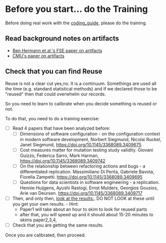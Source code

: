 # Before you start... do the Training

Before doing real work with the [coding_guide](coding_guide.md), please do the training.

## Read background notes on artifacts

- [Ben Hermann et al.'s FSE paper on artifacts](https://dl.acm.org/doi/10.1145/3368089.3409767)
- [CMU's  paper on artifacts](https://arxiv.org/pdf/2008.01046.pdf])

## Check that you can find Reuse

Reuse is not a clear cut yes,no. It is a continuum. Somethings are used all the time (e.g. standard statistical methods) and if we declared those to  be "reused" then that could overwhelm our records.

So you need to learn to calibrate when you decide something is reused or not.

To do that, you need to do a training exercise:
- [ ] Read 4 papers that have been analyzed before:
	- [ ] Dimensions of software configuration - on the configuration context in modern software development, Norbert Siegmund, Nicolai Ruckel, Janet Siegmund, https://doi.org/10.1145/3368089.3409675
	- [ ] Cost measures matter for mutation testing study validity. Giovani Guizzo, Federica Sarro, Mark Harman, https://doi.org/10.1145/3368089.3409742
	- [ ] On the relationship between refactoring actions and bugs - a differentiated replication. Massimiliano Di Penta, Gabriele Bavota, Fiorella Zampetti. https://doi.org/10.1145/3368089.3409695
	- [ ] Questions for data scientists in software engineering - a replication. Hennie Huijgens, Ayushi Rastogi, Ernst Mulders, Georgios Gousios, Arie van Deursen. https://doi.org/10.1145/3368089.3409717
- [ ] Then, and only then, [look at the results:](results-sample.csv). DO NOT LOOK at these until you get your own results.
	  - Hint:
     - Paper1 will take about an hour to skim to look for reused parts
     - after that, you will speed up and it should about 15-20 minutes to skims paper2,3,4,
- [ ] Check that you are getting the same results.

Once you are calibrated, then proceed.

